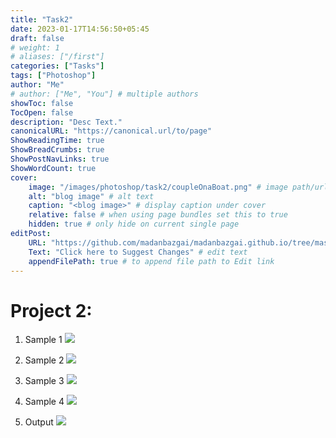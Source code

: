 ```yaml
---
title: "Task2"
date: 2023-01-17T14:56:50+05:45
draft: false
# weight: 1
# aliases: ["/first"]
categories: ["Tasks"]
tags: ["Photoshop"]
author: "Me"
# author: ["Me", "You"] # multiple authors
showToc: false
TocOpen: false
description: "Desc Text."
canonicalURL: "https://canonical.url/to/page"
ShowReadingTime: true
ShowBreadCrumbs: true
ShowPostNavLinks: true
ShowWordCount: true
cover:
    image: "/images/photoshop/task2/coupleOnaBoat.png" # image path/url
    alt: "blog image" # alt text
    caption: "<blog image>" # display caption under cover
    relative: false # when using page bundles set this to true
    hidden: true # only hide on current single page
editPost:
    URL: "https://github.com/madanbazgai/madanbazgai.github.io/tree/master/content/posts/"
    Text: "Click here to Suggest Changes" # edit text
    appendFilePath: true # to append file path to Edit link
---
```


# Project 2: 
1. Sample 1
![](/images/photoshop/task2/boat.jpg)
2. Sample 2
![](/images/photoshop/task2/city.jpg)
3. Sample 3
![](/images/photoshop/task2/couple.jpg)
4. Sample 4
![](/images/photoshop/task2/sea.jpg)

5. Output
![](/images/photoshop/task2/coupleOnaBoat.png)



